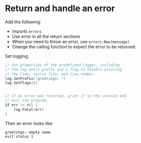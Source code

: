 # Return and handle an error

Add the following:

- imports `errors`
- Use error in all the return sections
- When you need to throw an error, use `errors.New(message)`
- Change the calling function to expect the error to be returned.


Set logging.

```go
// Set properties of the predefined Logger, including
// the log entry prefix and a flag to disable printing
// the time, source file, and line number.
log.SetPrefix("greetings: ")
log.SetFlags(0)


// If an error was returned, print it to the console and
// exit the program.
if err != nil {
    log.Fatal(err)
}
```

Then an error looks like:

```
greetings: empty name
exit status 1
```
